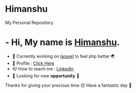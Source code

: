 # Himanshu
My Personal Repository


# - Hi, My name is [Himanshu](https://github.com/thakurhimanshu048/Profile).
- :pushpin: Currently working on [laravel](https://laravel.com/) to feel php better :earth_asia:
- :man: Profile : [Click Here](https://github.com/thakurhimanshu048/Profile)
- :mailbox_closed: How to reach me : [LinkedIn](www.linkedin.com/in/himanshu-thakur-6662561a6)
- :flashlight: Looking for new **opportunity**
:electric_plug:


Thanks for giving your precious time :blush:
Have a fantastic day :bouquet:



